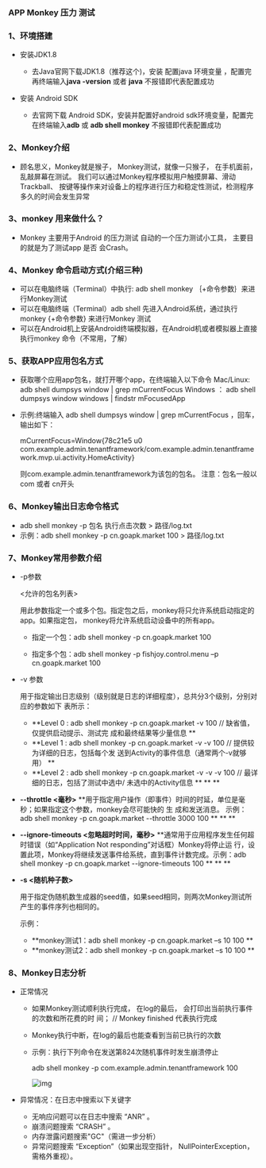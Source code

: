 ### APP Monkey 压力 测试

### 1、环境搭建

- 安装JDK1.8 

  - 去Java官⽹下载JDK1.8（推荐这个)，安装 配置java 环境变量 ，配置完再终端输⼊**java -version** 或者 **java** 不报错即代表配置成功

    

- 安装 Android SDK

  - 去官⽹下载 Android SDK，安装并配置好android sdk环境变量，配置完在终端输⼊**adb** 或 **adb shell monkey** 不报错即代表配置成功

### 2、Monkey介绍

- 顾名思义，Monkey就是猴⼦， Monkey测试，就像⼀只猴⼦， 在手机⾯前，乱敲屏幕在测试。 我们可以通过Monkey程序模拟⽤户触摸屏幕、滑动Trackball、 按键等操作来对设备上的程序进⾏压⼒和稳定性测试，检测程序多久的时间会发⽣异常

### 3、monkey 用来做什么？

- Monkey 主要⽤于Android 的压⼒测试 ⾃动的⼀个压⼒测试⼩⼯具， 主要⽬的就是为了测试app 是否 会Crash。

### 4、Monkey 命令启动⽅式(介绍三种)

- 可以在电脑终端（Terminal）中执⾏: adb shell monkey ｛+命令参数｝来进⾏Monkey测试
- 可以在电脑终端（Terminal）adb shell 先进⼊Android系统，通过执⾏ monkey {+命令参数} 来进⾏Monkey 测试 
- 可以在Android机上安装Android终端模拟器，在Android机或者模拟器上直接执⾏monkey 命令（不常用，了解）

### 5、获取APP应⽤包名⽅式

- 获取哪个应用app包名，就打开哪个app，在终端输入以下命令
  Mac/Linux:  adb shell dumpsys window | grep mCurrentFocus 
  Windows ： adb shell dumpsys window windows | findstr mFocusedApp

- 示例:终端输入 adb shell dumpsys window | grep mCurrentFocus ，回车，输出如下：

  mCurrentFocus=Window{78c21e5 u0 com.example.admin.tenantframework/com.example.admin.tenantframework.mvp.ui.activity.HomeActivity}

  则com.example.admin.tenantframework为该包的包名。
  注意：包名一般以com 或者 cn开头

### 6、Monkey输出日志命令格式

- adb shell monkey -p 包名 执行点击次数 > 路径/log.txt
- 示例：adb shell monkey -p cn.goapk.market 100 > 路径/log.txt

### 7、Monkey常用参数介绍

- -p参数

   

  <允许的包名列表> 

  ⽤此参数指定⼀个或多个包。指定包之后，monkey将只允许系统启动指定的app。如果指定包， monkey将允许系统启动设备中的所有app。

  - 指定⼀个包：adb shell monkey -p cn.goapk.market 100 

  - 指定多个包：adb shell monkey -p fishjoy.control.menu –p cn.goapk.market 100 

    

- -v 参数 

  ⽤于指定输出⽇志级别（级别就是⽇志的详细程度），总共分3个级别，分别对应的参数如下 表所示：

  - **Level 0 : adb shell monkey -p cn.goapk.market -v 100 // 缺省值，仅提供启动提示、测试完 成和最终结果等少量信息 
    **
  - **Level 1 : adb shell monkey -p cn.goapk.market -v -v 100 // 提供较为详细的⽇志，包括每个发 送到Activity的事件信息（通常两个-v就够用）
    **
  - **Level 2 : adb shell monkey -p cn.goapk.market -v -v -v 100 // 最详细的⽇志，包括了测试中选中/ 未选中的Activity信息
    **
    **
    **

- **--throttle <毫秒>** 
  **⽤于指定⽤户操作（即事件）时间的时延，单位是毫秒；如果指定这个参数，monkey会尽可能快的 ⽣ 成和发送消息。 示例：adb shell monkey -p cn.goapk.market --throttle 3000 100 
  **
  **
  **

- **--ignore-timeouts <忽略超时时间，毫秒>**
  **通常⽤于应⽤程序发⽣任何超时错误（如“Application Not responding”对话框）Monkey将停⽌运 ⾏，设置此项，Monkey将继续发送事件给系统，直到事件计数完成。示例：adb shell monkey -p cn.goapk.market --ignore-timeouts 100 
  **
  **
  **

- **-s <随机种⼦数>**

   ⽤于指定伪随机数⽣成器的seed值，如果seed相同，则两次Monkey测试所产⽣的事件序列也相同的。 

  示例：

  - **monkey测试1：adb shell monkey -p cn.goapk.market –s 10 100 
    **
  - **monkey测试2：adb shell monkey -p cn.goapk.market –s 10 100 
    **

### 8、Monkey⽇志分析

- 正常情况

  - 如果Monkey测试顺利执⾏完成， 在log的最后， 会打印出当前执⾏事件的次数和所花费的时 间； // Monkey finished 代表执⾏完成

  - Monkey执⾏中断，在log的最后也能查看到当前已执⾏的次数

  - 示例：执行下列命令在发送第824次随机事件时发生崩溃停止

    adb shell monkey -p com.example.admin.tenantframework 100

    ![img](http://wiki.corp.shiqiao.com/download/thumbnails/47415318/image2021-12-10_14-7-25.png?version=1&modificationDate=1639116448820&api=v2)

- 异常情况：在⽇志中搜索以下关键字

  - ⽆响应问题可以在⽇志中搜索 “ANR” 。 
  - 崩溃问题搜索 “CRASH” 。 
  - 内存泄露问题搜索"GC"（需进⼀步分析） 
  - 异常问题搜索 “Exception”（如果出现空指针， NullPointerException，需格外重视）。